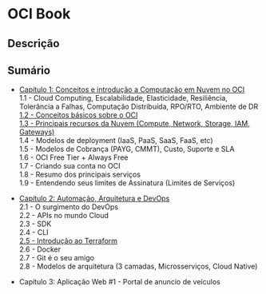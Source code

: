 # OCI Book

## Descrição

## Sumário

- [Capítulo 1: Conceitos e introdução a Computação em Nuvem no OCI](https://github.com/daniel-armbrust/oci-book/blob/main/chapter-1/README.md) <br>
    1.1 - Cloud Computing, Escalabilidade, Elasticidade, Resiliência, Tolerância a Falhas, Computação Distribuída, RPO/RTO, Ambiente de DR <br>
    [1.2 - Conceitos básicos sobre o OCI](https://github.com/daniel-armbrust/oci-book/blob/main/chapter-1/1.2_ConceitosBasicos.md) <br>
    [1.3 - Principais recursos da Nuvem (Compute, Network, Storage, IAM, Gateways)](https://github.com/daniel-armbrust/oci-book/blob/main/chapter-1/1.3_PrincipaisRecursos.md) <br>
    1.4 - Modelos de deployment (IaaS, PaaS, SaaS, FaaS, etc) <br>
    1.5 - Modelos de Cobrança (PAYG, CMMT), Custo, Suporte e SLA <br>
    1.6 - OCI Free Tier + Always Free <br>
    1.7 - Criando sua conta no OCI <br>
    1.8 - Resumo dos principais serviços <br>
    1.9 - Entendendo seus limites de Assinatura (Limites de Serviços) <br>

- [Capítulo 2: Automação, Arquitetura e DevOps](https://github.com/daniel-armbrust/oci-book/blob/main/chapter-2/README.md) <br>
    2.1 - O surgimento do DevOps <br>
    2.2 - APIs no mundo Cloud <br>
    2.3 - SDK <br>
    2.4 - CLI <br>
    [2.5 - Introdução ao Terraform](https://github.com/daniel-armbrust/oci-book/blob/main/chapter-2/2-5_Terraform.md) <br>
    2.6 - Docker <br>
    2.7 - Git é o seu amigo <br>
    2.8 - Modelos de arquitetura (3 camadas, Microsserviços, Cloud Native) <br>

- Capítulo 3: Aplicação Web #1 - Portal de anuncio de veículos